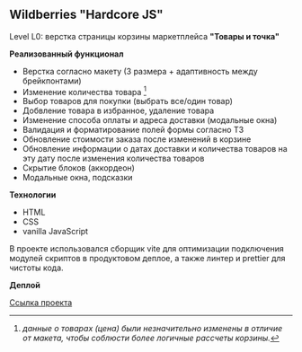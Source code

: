 ## Wildberries "Hardcore JS"
Level L0: верстка страницы корзины маркетплейса **"Товары и точка"**

**Реализованный функционал**
- Верстка согласно макету (3 размера + адаптивность между брейкпонтами)
- Изменение количества товара [^1]
- Выбор товаров для покупки (выбрать все/один товар)
- Добвление товара в избранное, удаление товара
- Изменение способа оплаты и адреса доставки (модальные окна)
- Валидация и форматирование полей формы согласно ТЗ
- Обновление стоимости заказа после изменений в корзине
- Обновление информации о датах доставки и количества товаров на эту дату после изменения количества товаров
- Скрытие блоков (аккордеон)
- Модальные окна, подсказки

**Технологии**
- HTML
- CSS
- vanilla JavaScript

В проекте использовался сборщик vite для оптимизации подключения модулей скриптов в продуктовом деплое, а также линтер и prettier для чистоты кода.

**Деплой**

[Ссылка проекта](https://main--reliable-gnome-e461cc.netlify.app/) 

[^1]: *данные о товарах (цена) были незначительно изменены в отличие от макета, чтобы соблюсти более логичные рассчеты корзины.*
